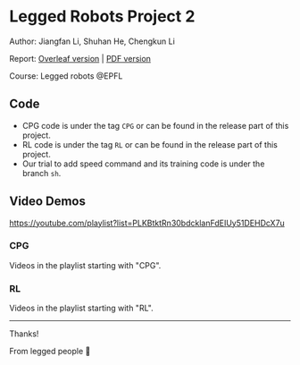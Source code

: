 # Legged Robots Project 2

Author: Jiangfan Li, Shuhan He, Chengkun Li

Report: [Overleaf version](https://www.overleaf.com/read/zkthgpqkjygg) | [PDF version](https://github.com/CharlieLeee/lr-proj2-quad-cpg-rl/blob/master/report.pdf)

Course: Legged robots @EPFL

## Code
- CPG code is under the tag `CPG` or can be found in the release part of this project. 
- RL code is under the tag `RL` or can be found in the release part of this project. 
- Our trial to add speed command and its training code is under the branch `sh`.

## Video Demos
https://youtube.com/playlist?list=PLKBtktRn30bdcklanFdEIUy51DEHDcX7u

### CPG
Videos in the playlist starting with "CPG".

### RL
Videos in the playlist starting with "RL".


---
Thanks! 

From legged people :paw_prints:
